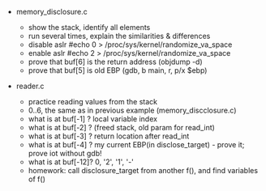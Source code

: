 * memory_disclosure.c 
  - show the stack, identify all elements 
  - run several times, explain the similarities & differences
  - disable aslr #echo 0 >    /proc/sys/kernel/randomize_va_space 
  - enable aslr #echo 2 >    /proc/sys/kernel/randomize_va_space 
  - prove that buf[6] is the return address (objdump -d) 
  - prove that buf[5] is old EBP (gdb, b main, r, p/x $ebp) 

* reader.c 
  - practice reading values from the stack
  - 0..6, the same as in previous example (memory_discclosure.c)
  - what is at buf[-1] ? local variable index
  - what is at buf[-2] ? (freed stack, old param for read_int)
  - what is at buf[-3] ? return location after read_int
  - what is at buf[-4] ? my current EBP(in disclose_target) - prove it; prove iot without gdb! 
  - what is at buf[-12]? 0, '2', '1', '-'
  - homework: call  disclosure_target from another f(), and find variables of f()
